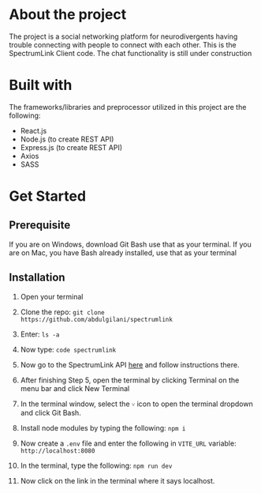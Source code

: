 # About the project
The project is a social networking platform for neurodivergents having trouble connecting with people to connect with each other. This is the SpectrumLink Client code. The chat 
functionality is still under construction

# Built with
The frameworks/libraries and preprocessor utilized in this project are the following:

- React.js
- Node.js (to create REST API)
- Express.js (to create REST API)
- Axios
- SASS

# Get Started 

## Prerequisite

If you are on Windows, download Git Bash use that as your terminal. If you are on Mac, you have Bash already installed,
use that as your terminal

## Installation 

1. Open your terminal
   
2. Clone the repo: 
   `git clone https://github.com/abdulgilani/spectrumlink`

3. Enter:
   `ls -a`

4. Now type: 
   `code spectrumlink`

5. Now go to the SpectrumLink API [here](https://github.com/abdulgilani/spectrumlink-api) and follow instructions there.
   
6. After finishing Step 5, open the terminal by clicking Terminal
   on the menu bar and click New Terminal

7. In the terminal window, select the `˅` icon to open the terminal dropdown and click Git Bash.
   
8. Install node modules by typing the following:
   `npm i`

9. Now create a `.env` file and enter the following in `VITE_URL` variable:
   `http://localhost:8080`
   
10. In the terminal, type the following: 
   `npm run dev`

11. Now click on the link in the terminal where it says localhost.
   